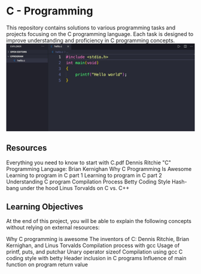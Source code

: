 # C - Programming

This repository contains solutions to various programming tasks and projects focusing on the C programming language. Each task is designed to improve understanding and proficiency in C programming concepts.![Alt Text](./image.jpg)

## Resources
Everything you need to know to start with C.pdf
Dennis Ritchie
"C" Programming Language: Brian Kernighan
Why C Programming Is Awesome
Learning to program in C part 1
Learning to program in C part 2
Understanding C program Compilation Process
Betty Coding Style
Hash-bang under the hood
Linus Torvalds on C vs. C++
## Learning Objectives
At the end of this project, you will be able to explain the following concepts without relying on external resources:

Why C programming is awesome
The inventors of C: Dennis Ritchie, Brian Kernighan, and Linus Torvalds
Compilation process with gcc
Usage of printf, puts, and putchar
Unary operator sizeof
Compilation using gcc
C coding style with betty
Header inclusion in C programs
Influence of main function on program return value
